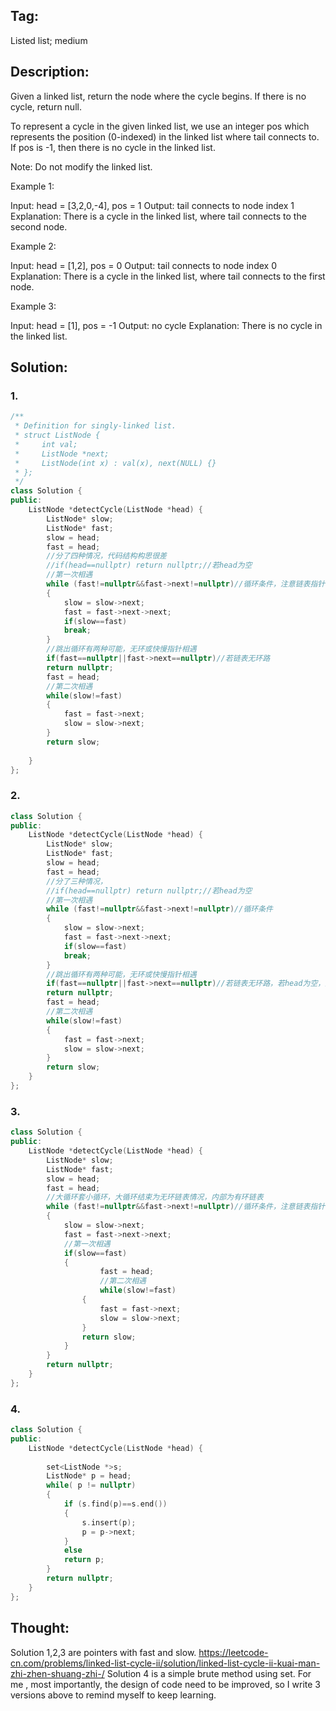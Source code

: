 ## Tag:
Listed list; medium

## Description:
Given a linked list, return the node where the cycle begins. If there is no cycle, return null.
  
To represent a cycle in the given linked list, we use an integer pos which represents the position (0-indexed) in the linked list where tail connects to. If pos is -1, then there is no cycle in the linked list.
  
Note: Do not modify the linked list.
  
Example 1:
  
Input: head = [3,2,0,-4], pos = 1
Output: tail connects to node index 1
Explanation: There is a cycle in the linked list, where tail connects to the second node.
  
Example 2:
  
Input: head = [1,2], pos = 0
Output: tail connects to node index 0
Explanation: There is a cycle in the linked list, where tail connects to the first node.
  

Example 3:
  
Input: head = [1], pos = -1
Output: no cycle
Explanation: There is no cycle in the linked list.
## Solution:
### 1.
```c++
/**
 * Definition for singly-linked list.
 * struct ListNode {
 *     int val;
 *     ListNode *next;
 *     ListNode(int x) : val(x), next(NULL) {}
 * };
 */
class Solution {
public:
    ListNode *detectCycle(ListNode *head) {
        ListNode* slow;
        ListNode* fast;
        slow = head;
        fast = head;
        //分了四种情况，代码结构构思很差
        //if(head==nullptr) return nullptr;//若head为空
        //第一次相遇
        while (fast!=nullptr&&fast->next!=nullptr)//循环条件，注意链表指针可以直接判断是否相等。
        {
            slow = slow->next;
            fast = fast->next->next;
            if(slow==fast)
            break;
        }
        //跳出循环有两种可能，无环或快慢指针相遇
        if(fast==nullptr||fast->next==nullptr)//若链表无环路
        return nullptr;
        fast = head;
        //第二次相遇
        while(slow!=fast)
        {
            fast = fast->next;
            slow = slow->next;
        }
        return slow;
    
    }
};
```
### 2.
```c++
class Solution {
public:
    ListNode *detectCycle(ListNode *head) {
        ListNode* slow;
        ListNode* fast;
        slow = head;
        fast = head;
        //分了三种情况，
        //if(head==nullptr) return nullptr;//若head为空
        //第一次相遇
        while (fast!=nullptr&&fast->next!=nullptr)//循环条件
        {
            slow = slow->next;
            fast = fast->next->next;
            if(slow==fast)
            break;
        }
        //跳出循环有两种可能，无环或快慢指针相遇
        if(fast==nullptr||fast->next==nullptr)//若链表无环路，若head为空，通过条件控制了head为空的情况。
        return nullptr;
        fast = head;
        //第二次相遇
        while(slow!=fast)
        {
            fast = fast->next;
            slow = slow->next;
        }
        return slow;
    }
};
```
### 3.
```c++
class Solution {
public:
    ListNode *detectCycle(ListNode *head) {
        ListNode* slow;
        ListNode* fast;
        slow = head;
        fast = head;
        //大循环套小循环，大循环结束为无环链表情况，内部为有环链表
        while (fast!=nullptr&&fast->next!=nullptr)//循环条件，注意链表指针可以直接判断是否相等。
        {
            slow = slow->next;
            fast = fast->next->next;
            //第一次相遇
            if(slow==fast)
            {
                    fast = head;
                    //第二次相遇
                    while(slow!=fast)
                {
                    fast = fast->next;
                    slow = slow->next;
                }
                return slow;
            }
        }
        return nullptr;
    }
};
```
### 4. 
```c++
class Solution {
public:
    ListNode *detectCycle(ListNode *head) {
        
        set<ListNode *>s;
        ListNode* p = head;
        while( p != nullptr)
        {
            if (s.find(p)==s.end())
            {
                s.insert(p);
                p = p->next;
            }
            else
            return p;
        }
        return nullptr;
    }
};
```

## Thought:
  Solution 1,2,3 are pointers with fast and slow. https://leetcode-cn.com/problems/linked-list-cycle-ii/solution/linked-list-cycle-ii-kuai-man-zhi-zhen-shuang-zhi-/
    Solution 4 is a simple brute method using set.
    For me , most importantly, the design of code need to be improved, so I write 3 versions above to remind myself to keep learning.


